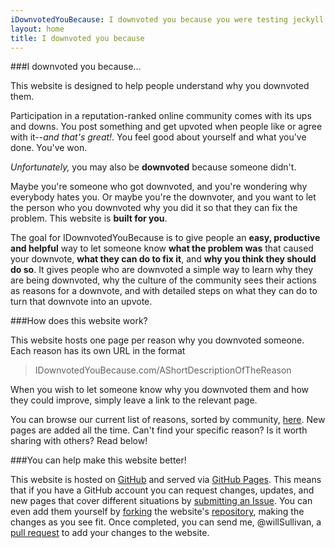 ```yaml
---
iDownvotedYouBecause: I downvoted you because you were testing jeckyll while burning through unit tests in the background
layout: home
title: I downvoted you because
---
```

###I downvoted you because...

This website is designed to help people understand why you downvoted them.

Participation in a reputation-ranked online community comes with its ups and downs.  You post something and get upvoted when people like or agree with it--<i>and that's great!</i>.  You feel good about yourself and what you've done.  You've won.

*Unfortunately,* you may also be <b>downvoted</b> because someone didn't.

Maybe you're someone who got downvoted, and you're wondering why everybody hates you.  Or maybe you're the downvoter, and you want to let the person who you downvoted why you did it so that they can fix the problem.  This website is **built for you**.

The goal for IDownvotedYouBecause is to give people an **easy, productive and helpful** way to let someone know **what the problem was** that caused your downvote, **what they can do to fix it**, and **why you think they should do so**.  It gives people who are downvoted a simple way to learn why they are being downvoted, why the culture of the community sees their actions as reasons for a downvote, and with detailed steps on what they can do to turn that downvote into an upvote.

###How does this website work?

This website hosts one page per reason why you downvoted someone.  Each reason has its own URL in the format

> IDownvotedYouBecause.com/AShortDescriptionOfTheReason

When you wish to let someone know why you downvoted them and how they could improve, simply leave a link to the relevant page.

You can browse our current list of reasons, sorted by community, [here](AllTheReasons).  New pages are added all the time.  Can't find your specific reason?  Is it worth sharing with others?  Read below!

###You can help make this website better!

This website is hosted on [GitHub](https://github.com/WillSullivan/IDownvotedYouBecause) and served via [GitHub Pages](https://pages.github.com/). This means that if you have a GitHub account you can request changes, updates, and new pages that cover different situations by [submitting an Issue](https://github.com/WillSullivan/IDownvotedYouBecause/issues/new).  You can even add them yourself by [forking](https://help.github.com/articles/fork-a-repo/) the website's [repository](https://github.com/WillSullivan/IDownvotedYouBecause), making the changes as you see fit.  Once completed, you can send me, @willSullivan, a [pull request](https://help.github.com/articles/using-pull-requests/) to add your changes to the website.
